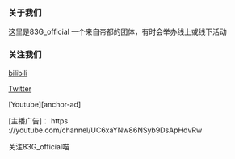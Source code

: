 ### 关于我们

这里是83G_official 一个来自帝都的团体，有时会举办线上或线下活动


### 关注我们 

[bilibili][anchor-id]

[anchor-id]: https://b23.tv/ghqR4Jt


[Twitter][anchor-od]

[anchor-od]: https://twitter.com/83gOfficial?s=20&t=ooqqAv_1J6F_giL4V4KltA


[Youtube][anchor-ad]

[主播广告]： https ://youtube.com/channel/UC6xaYNw86NSyb9DsApHdvRw

关注83G_official喵
